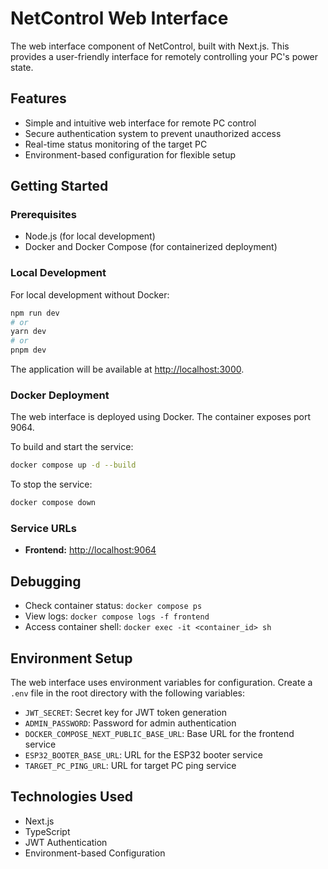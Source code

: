 # NetControl Web Interface

The web interface component of NetControl, built with Next.js. This provides a user-friendly interface for remotely controlling your PC's power state.

## Features
- Simple and intuitive web interface for remote PC control
- Secure authentication system to prevent unauthorized access
- Real-time status monitoring of the target PC
- Environment-based configuration for flexible setup

## Getting Started

### Prerequisites
- Node.js (for local development)
- Docker and Docker Compose (for containerized deployment)

### Local Development
For local development without Docker:
```sh
npm run dev
# or
yarn dev
# or
pnpm dev
```

The application will be available at [http://localhost:3000](http://localhost:3000).

### Docker Deployment
The web interface is deployed using Docker. The container exposes port 9064.

To build and start the service:
```sh
docker compose up -d --build
```

To stop the service:
```sh
docker compose down
```

### Service URLs
- **Frontend:** [http://localhost:9064](http://localhost:9064)

## Debugging
- Check container status: `docker compose ps`
- View logs: `docker compose logs -f frontend`
- Access container shell: `docker exec -it <container_id> sh`

## Environment Setup
The web interface uses environment variables for configuration. Create a `.env` file in the root directory with the following variables:
- `JWT_SECRET`: Secret key for JWT token generation
- `ADMIN_PASSWORD`: Password for admin authentication
- `DOCKER_COMPOSE_NEXT_PUBLIC_BASE_URL`: Base URL for the frontend service
- `ESP32_BOOTER_BASE_URL`: URL for the ESP32 booter service
- `TARGET_PC_PING_URL`: URL for target PC ping service

## Technologies Used
- Next.js
- TypeScript
- JWT Authentication
- Environment-based Configuration 